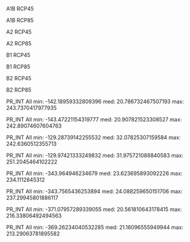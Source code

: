 A1B RCP45

A1B RCP85

A2 RCP45

A2 RCP85

B1 RCP45

B1 RCP85

B2 RCP45

B2 RCP85


PR_INT
All
	min: -142.18959332809396
	med: 20.786732467507193
	max: 243.7370417977935

PR_INT
All
	min: -143.47221154319777
	med: 20.907821523308527
	max: 242.89074607604763

PR_INT
All
	min: -129.28739142255532
	med: 32.07825307159584
	max: 242.6360512355713

PR_INT
All
	min: -129.97421333249832
	med: 31.975721088840583
	max: 251.2045464102222

PR_INT
All
	min: -343.964946234679
	med: 23.623695893092226
	max: 234.1112845312

PR_INT
All
	min: -343.7565436253894
	med: 24.088259650151706
	max: 237.29945801886117

PR_INT
All
	min: -371.07957289339055
	med: 20.561810643178415
	max: 216.33806492494563

PR_INT
All
	min: -369.26234040532285
	med: 21.16096555949944
	max: 213.29063781895582

